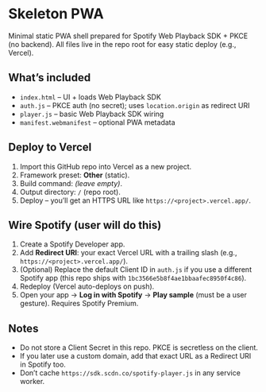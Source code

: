 # Skeleton PWA

Minimal static PWA shell prepared for Spotify Web Playback SDK + PKCE (no backend).
All files live in the repo root for easy static deploy (e.g., Vercel).

## What’s included
- `index.html` – UI + loads Web Playback SDK
- `auth.js` – PKCE auth (no secret); uses `location.origin` as redirect URI
- `player.js` – basic Web Playback SDK wiring
- `manifest.webmanifest` – optional PWA metadata

## Deploy to Vercel
1. Import this GitHub repo into Vercel as a new project.
2. Framework preset: **Other** (static).
3. Build command: *(leave empty)*.
4. Output directory: `/` (repo root).
5. Deploy – you’ll get an HTTPS URL like `https://<project>.vercel.app/`.

## Wire Spotify (user will do this)
1. Create a Spotify Developer app.
2. Add **Redirect URI**: your exact Vercel URL with a trailing slash (e.g., `https://<project>.vercel.app/`).
3. (Optional) Replace the default Client ID in `auth.js` if you use a different Spotify app (this repo ships with `1bc3566e5b8f4ae1bbaafec8950f4c86`).
4. Redeploy (Vercel auto-deploys on push).
5. Open your app → **Log in with Spotify** → **Play sample** (must be a user gesture). Requires Spotify Premium.

## Notes
- Do not store a Client Secret in this repo. PKCE is secretless on the client.
- If you later use a custom domain, add that exact URL as a Redirect URI in Spotify too.
- Don’t cache `https://sdk.scdn.co/spotify-player.js` in any service worker.
